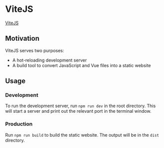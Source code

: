 # ViteJS

[ViteJS](https://vitejs.dev)

## Motivation

ViteJS serves two purposes:

- A hot-reloading development server
- A build tool to convert JavaScript and Vue files into a static website

## Usage

### Development

To run the development server, run `npm run dev` in the root directory. This will start a server and print out the relevant
port in the terminal window.

### Production

Run `npm run build` to build the static website. The output will be in the `dist` directory.
